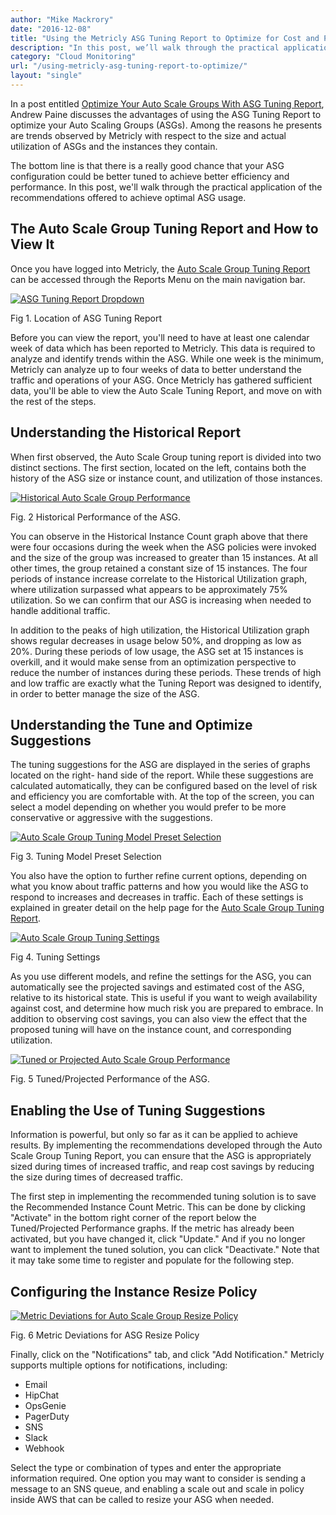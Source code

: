 ```yaml
---
author: "Mike Mackrory"
date: "2016-12-08"
title: "Using the Metricly ASG Tuning Report to Optimize for Cost and Performance"
description: "In this post, we’ll walk through the practical application of recommendations offered in the Auto Scale Group Tuning Report to achieve optimal ASG usage."
category: "Cloud Monitoring"
url: "/using-metricly-asg-tuning-report-to-optimize/"
layout: "single"
---
```


In a post entitled [Optimize Your Auto Scale Groups With ASG Tuning Report](/optimize-auto-scale-groups-asg-tuning-report), Andrew Paine discusses the advantages of using the ASG Tuning Report to optimize your Auto Scaling Groups (ASGs). Among the reasons he presents are trends observed by Metricly with respect to the size and actual utilization of ASGs and the instances they contain.

The bottom line is that there is a really good chance that your ASG configuration could be better tuned to achieve better efficiency and performance. In this post, we'll walk through the practical application of the recommendations offered to achieve optimal ASG usage.

The Auto Scale Group Tuning Report and How to View It
-----------------------------------------------------

Once you have logged into Metricly, the [Auto Scale Group Tuning Report](https://app.netuitive.com/#/reports/asgtuning/latest) can be accessed through the Reports Menu on the main navigation bar.

[![ASG Tuning Report Dropdown](https://s3-us-west-2.amazonaws.com/com-netuitive-app-usw2-public/wp-content/uploads/2017/07/ReportsDropdown.png)](https://s3-us-west-2.amazonaws.com/com-netuitive-app-usw2-public/wp-content/uploads/2017/07/ReportsDropdown.png)

Fig 1. Location of ASG Tuning Report

Before you can view the report, you'll need to have at least one calendar week of data which has been reported to Metricly. This data is required to analyze and identify trends within the ASG. While one week is the minimum, Metricly can analyze up to four weeks of data to better understand the traffic and operations of your ASG. Once Metricly has gathered sufficient data, you'll be able to view the Auto Scale Tuning Report, and move on with the rest of the steps.

Understanding the Historical Report
-----------------------------------

When first observed, the Auto Scale Group tuning report is divided into two distinct sections. The first section, located on the left, contains both the history of the ASG size or instance count, and utilization of those instances.

[![Historical Auto Scale Group Performance](https://s3-us-west-2.amazonaws.com/com-netuitive-app-usw2-public/wp-content/uploads/2017/07/Historical-ASG-Performance.png)](https://s3-us-west-2.amazonaws.com/com-netuitive-app-usw2-public/wp-content/uploads/2017/07/Historical-ASG-Performance.png)

Fig. 2 Historical Performance of the ASG.

You can observe in the Historical Instance Count graph above that there were four occasions during the week when the ASG policies were invoked and the size of the group was increased to greater than 15 instances. At all other times, the group retained a constant size of 15 instances. The four periods of instance increase correlate to the Historical Utilization graph, where utilization surpassed what appears to be approximately 75% utilization. So we can confirm that our ASG is increasing when needed to handle additional traffic.

In addition to the peaks of high utilization, the Historical Utilization graph shows regular decreases in usage below 50%, and dropping as low as 20%. During these periods of low usage, the ASG set at 15 instances is overkill, and it would make sense from an optimization perspective to reduce the number of instances during these periods. These trends of high and low traffic are exactly what the Tuning Report was designed to identify, in order to better manage the size of the ASG.

Understanding the Tune and Optimize Suggestions
-----------------------------------------------

The tuning suggestions for the ASG are displayed in the series of graphs located on the right- hand side of the report. While these suggestions are calculated automatically, they can be configured based on the level of risk and efficiency you are comfortable with. At the top of the screen, you can select a model depending on whether you would prefer to be more conservative or aggressive with the suggestions.

[![Auto Scale Group Tuning Model Preset Selection](https://s3-us-west-2.amazonaws.com/com-netuitive-app-usw2-public/wp-content/uploads/2017/07/Auto-Scale-Group-Tuning-Model-Preset-Selection.png)](https://s3-us-west-2.amazonaws.com/com-netuitive-app-usw2-public/wp-content/uploads/2017/07/Auto-Scale-Group-Tuning-Model-Preset-Selection.png)

Fig 3. Tuning Model Preset Selection

You also have the option to further refine current options, depending on what you know about traffic patterns and how you would like the ASG to respond to increases and decreases in traffic. Each of these settings is explained in greater detail on the help page for the [Auto Scale Group Tuning Report](https://hlp.app.netuitive.com/Content/Reports/asg_tuning_report.htm).

[![Auto Scale Group Tuning Settings](https://s3-us-west-2.amazonaws.com/com-netuitive-app-usw2-public/wp-content/uploads/2017/07/Auto-Scale-Group-Tuning-Settings-1024x59.png)](https://s3-us-west-2.amazonaws.com/com-netuitive-app-usw2-public/wp-content/uploads/2017/07/Auto-Scale-Group-Tuning-Settings.png)

Fig 4. Tuning Settings

As you use different models, and refine the settings for the ASG, you can automatically see the projected savings and estimated cost of the ASG, relative to its historical state. This is useful if you want to weigh availability against cost, and determine how much risk you are prepared to embrace. In addition to observing cost savings, you can also view the effect that the proposed tuning will have on the instance count, and corresponding utilization.

[![Tuned or Projected Auto Scale Group Performance](https://s3-us-west-2.amazonaws.com/com-netuitive-app-usw2-public/wp-content/uploads/2017/07/Tuned-or-Projected-Auto-Scale-Group-Performance.png)](https://s3-us-west-2.amazonaws.com/com-netuitive-app-usw2-public/wp-content/uploads/2017/07/Tuned-or-Projected-Auto-Scale-Group-Performance.png)

Fig. 5 Tuned/Projected Performance of the ASG.

Enabling the Use of Tuning Suggestions
--------------------------------------

Information is powerful, but only so far as it can be applied to achieve results. By implementing the recommendations developed through the Auto Scale Group Tuning Report, you can ensure that the ASG is appropriately sized during times of increased traffic, and reap cost savings by reducing the size during times of decreased traffic.

The first step in implementing the recommended tuning solution is to save the Recommended Instance Count Metric. This can be done by clicking "Activate" in the bottom right corner of the report below the Tuned/Projected Performance graphs. If the metric has already been activated, but you have changed it, click "Update." And if you no longer want to implement the tuned solution, you can click "Deactivate." Note that it may take some time to register and populate for the following step.

Configuring the Instance Resize Policy
--------------------------------------

[![Metric Deviations for Auto Scale Group Resize Policy](https://s3-us-west-2.amazonaws.com/com-netuitive-app-usw2-public/wp-content/uploads/2017/07/Metric-Deviations-for-Auto-Scale-Group-Resize-Policy.png)](https://s3-us-west-2.amazonaws.com/com-netuitive-app-usw2-public/wp-content/uploads/2017/07/Metric-Deviations-for-Auto-Scale-Group-Resize-Policy.png)

Fig. 6 Metric Deviations for ASG Resize Policy

Finally, click on the "Notifications" tab, and click "Add Notification." Metricly supports multiple options for notifications, including:

-   Email
-   HipChat
-   OpsGenie
-   PagerDuty
-   SNS
-   Slack
-   Webhook

Select the type or combination of types and enter the appropriate information required. One option you may want to consider is sending a message to an SNS queue, and enabling a scale out and scale in policy inside AWS that can be called to resize your ASG when needed.
